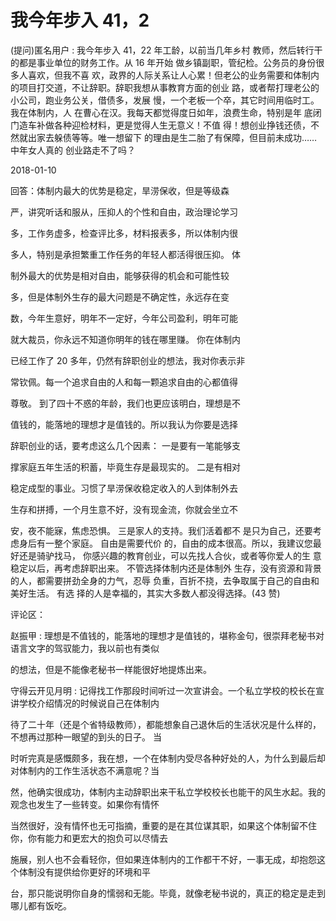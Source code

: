 # 我今年步入 41，2

(提问)匿名用户 : 我今年步入 41，22 年工龄，以前当几年乡村 教师，然后转行干的都是事业单位的财务工作。从 16 年开始 做乡镇副职，管纪检。公务员的身份很多人喜欢，但我不喜 欢，政界的人际关系让人心累！但老公的业务需要和体制内 的项目打交道，不让辞职。辞职我想从事教育方面的创业 路，或者帮打理老公的小公司，跑业务公关，借债多，发展 慢，一个老板一个卒，其它时间用临时工。我在体制内，人 在曹心在汉。我每天都觉得度日如年，浪费生命，特别是年 底闭门造车补做各种迎检材料，更是觉得人生无意义！不值 得！想创业挣钱还债，不然就出家去躲债等等。唯一想留下 的理由是生二胎了有保障，但目前未成功……中年女人真的 创业路走不了吗？

2018-01-10

回答：体制内最大的优势是稳定，旱涝保收，但是等级森

严，讲究听话和服从，压抑人的个性和自由，政治理论学习

多，工作务虚多，检查评比多，材料报表多，所以体制内很

多人，特别是承担繁重工作任务的年轻人都活得很压抑。 体

制外最大的优势是相对自由，能够获得的机会和可能性较

多，但是体制外生存的最大问题是不确定性，永远存在变

数，今年生意好，明年不一定好，今年公司盈利，明年可能

就大裁员，你永远不知道你明年的钱在哪里赚。 你在体制内

已经工作了 20 多年，仍然有辞职创业的想法，我对你表示非

常钦佩。每一个追求自由的人和每一颗追求自由的心都值得

尊敬。 到了四十不惑的年龄，我们也更应该明白，理想是不

值钱的，能落地的理想才是值钱的。所以我认为你要是选择

辞职创业的话，要考虑这么几个因素： 一是要有一笔能够支

撑家庭五年生活的积蓄，毕竟生存是最现实的。 二是有相对

稳定成型的事业。习惯了旱涝保收稳定收入的人到体制外去

生存和拼搏，一个月生意不好，没有现金流，你就会坐立不

安，夜不能寐，焦虑恐惧。 三是家人的支持。我们活着都不 是只为自己，还要考虑身后有一整个家庭。 自由是需要代价 的，自由的成本很高。所以，我建议您最好还是骑驴找马， 你感兴趣的教育创业，可以先找人合伙，或者等你爱人的生 意稳定以后，再考虑辞职出来。 不管选择体制内还是体制外 生存，没有资源和背景的人，都需要拼劲全身的力气，忍辱 负重，百折不挠，去争取属于自己的自由和美好生活。 有选 择的人是幸福的，其实大多数人都没得选择。(43 赞)

评论区：

赵振甲 : 理想是不值钱的，能落地的理想才是值钱的，堪称金句，很崇拜老秘书对语言文字的驾驭能力，我以前也有类似

的想法，但是不能像老秘书一样能很好地提炼出来。

守得云开见月明 : 记得找工作那段时间听过一次宣讲会。一个私立学校的校长在宣讲学校介绍情况的时候说自己在体制内

待了二十年（还是个省特级教师），都能想象自己退休后的生活状况是什么样的，不想再过那种一眼望的到头的日子。 当

时听完真是感慨颇多，我在想，一个在体制内受尽各种好处的人，为什么到最后却对体制内的工作生活状态不满意呢？当

然，他确实很成功，体制内主动辞职出来干私立学校校长也能干的风生水起。我的观念也发生了一些转变。如果你有情怀

当然很好，没有情怀也无可指摘，重要的是在其位谋其职，如果这个体制留不住你，你有能力和更宏大的抱负可以尽情去

施展，别人也不会看轻你，但如果连体制内的工作都干不好，一事无成，却抱怨这个体制没有提供给你更好的环境和平

台，那只能说明你自身的懦弱和无能。毕竟，就像老秘书说的，真正的稳定是走到哪儿都有饭吃。